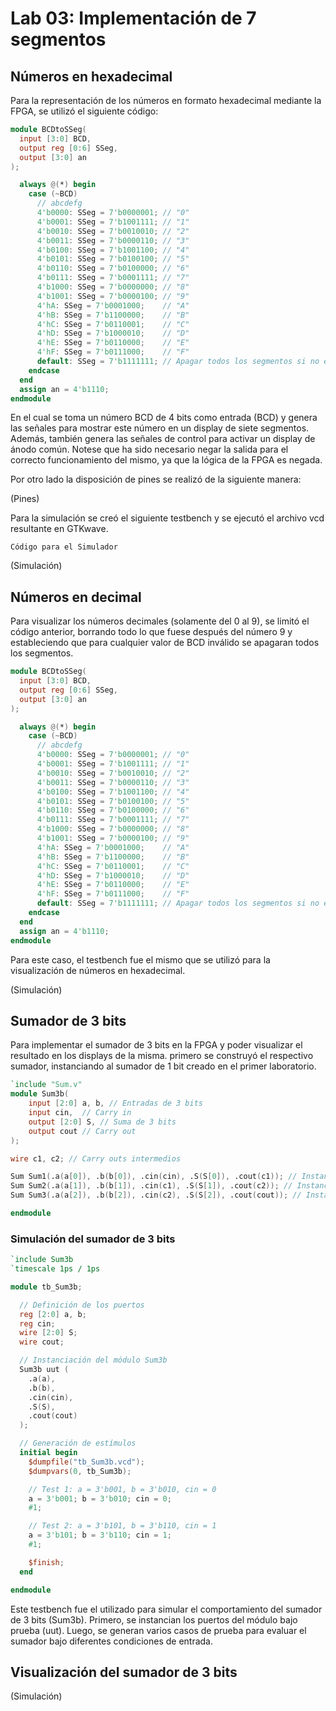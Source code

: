 # Lab 03: Implementación de 7 segmentos

## Números en hexadecimal

Para la representación de los números en formato hexadecimal mediante la FPGA, se utilizó el siguiente código:

```verilog
module BCDtoSSeg(
  input [3:0] BCD,
  output reg [0:6] SSeg,
  output [3:0] an
);

  always @(*) begin
    case (~BCD)
      // abcdefg
      4'b0000: SSeg = 7'b0000001; // "0"  
      4'b0001: SSeg = 7'b1001111; // "1" 
      4'b0010: SSeg = 7'b0010010; // "2" 
      4'b0011: SSeg = 7'b0000110; // "3" 
      4'b0100: SSeg = 7'b1001100; // "4" 
      4'b0101: SSeg = 7'b0100100; // "5" 
      4'b0110: SSeg = 7'b0100000; // "6" 
      4'b0111: SSeg = 7'b0001111; // "7" 
      4'b1000: SSeg = 7'b0000000; // "8"  
      4'b1001: SSeg = 7'b0000100; // "9" 
      4'hA: SSeg = 7'b0001000;    // "A"
      4'hB: SSeg = 7'b1100000;    // "B"
      4'hC: SSeg = 7'b0110001;    // "C"
      4'hD: SSeg = 7'b1000010;    // "D"
      4'hE: SSeg = 7'b0110000;    // "E"
      4'hF: SSeg = 7'b0111000;    // "F"
      default: SSeg = 7'b1111111; // Apagar todos los segmentos si no es un BCD válido
    endcase
  end
  assign an = 4'b1110;
endmodule
```


En el cual se toma un número BCD de 4 bits como entrada (BCD) y genera las señales para mostrar este número en un display de siete segmentos. Además, también genera las señales de control para activar un display de ánodo común. Notese que ha sido necesario negar la salida para el correcto funcionamiento del mismo, ya que la lógica de la FPGA es negada.

Por otro lado la disposición de pines se realizó de la siguiente manera:

(Pines)

Para la simulación se creó el siguiente testbench y se ejecutó el archivo vcd resultante en GTKwave.
```
Código para el Simulador

```

(Simulación)

## Números en decimal

Para visualizar los números decimales (solamente del 0 al 9), se limitó el código anterior, borrando todo lo que fuese después del número 9 y estableciendo que para cualquier valor de BCD inválido se apagaran todos los segmentos.



```verilog
module BCDtoSSeg(
  input [3:0] BCD,
  output reg [0:6] SSeg,
  output [3:0] an
);

  always @(*) begin
    case (~BCD)
      // abcdefg
      4'b0000: SSeg = 7'b0000001; // "0"  
      4'b0001: SSeg = 7'b1001111; // "1" 
      4'b0010: SSeg = 7'b0010010; // "2" 
      4'b0011: SSeg = 7'b0000110; // "3" 
      4'b0100: SSeg = 7'b1001100; // "4" 
      4'b0101: SSeg = 7'b0100100; // "5" 
      4'b0110: SSeg = 7'b0100000; // "6" 
      4'b0111: SSeg = 7'b0001111; // "7" 
      4'b1000: SSeg = 7'b0000000; // "8"  
      4'b1001: SSeg = 7'b0000100; // "9" 
      4'hA: SSeg = 7'b0001000;    // "A"
      4'hB: SSeg = 7'b1100000;    // "B"
      4'hC: SSeg = 7'b0110001;    // "C"
      4'hD: SSeg = 7'b1000010;    // "D"
      4'hE: SSeg = 7'b0110000;    // "E"
      4'hF: SSeg = 7'b0111000;    // "F"
      default: SSeg = 7'b1111111; // Apagar todos los segmentos si no es un BCD válido
    endcase
  end
  assign an = 4'b1110;
endmodule
```

Para este caso, el testbench fue el mismo que se utilizó para la visualización de números en hexadecimal.

(Simulación)


## Sumador de 3 bits

Para implementar el sumador de 3 bits en la FPGA y poder visualizar el resultado en los displays de la misma. primero se construyó el respectivo sumador, instanciando al sumador de 1 bit creado en el primer laboratorio.

```verilog
`include "Sum.v"
module Sum3b(
    input [2:0] a, b, // Entradas de 3 bits
    input cin,  // Carry in
    output [2:0] S, // Suma de 3 bits
    output cout // Carry out
);

wire c1, c2; // Carry outs intermedios

Sum Sum1(.a(a[0]), .b(b[0]), .cin(cin), .S(S[0]), .cout(c1)); // Instancia del sumador de 1 bit para el bit menos significativo
Sum Sum2(.a(a[1]), .b(b[1]), .cin(c1), .S(S[1]), .cout(c2)); // Instancia del sumador de 1 bit para el segundo bit
Sum Sum3(.a(a[2]), .b(b[2]), .cin(c2), .S(S[2]), .cout(cout)); // Instancia del sumador de 1 bit para el bit más significativo

endmodule

```

### Simulación del sumador de 3 bits
```verilog
`include Sum3b
`timescale 1ps / 1ps

module tb_Sum3b;

  // Definición de los puertos
  reg [2:0] a, b;
  reg cin;
  wire [2:0] S;
  wire cout;

  // Instanciación del módulo Sum3b
  Sum3b uut (
    .a(a),
    .b(b),
    .cin(cin),
    .S(S),
    .cout(cout)
  );

  // Generación de estímulos
  initial begin
    $dumpfile("tb_Sum3b.vcd");
    $dumpvars(0, tb_Sum3b);

    // Test 1: a = 3'b001, b = 3'b010, cin = 0
    a = 3'b001; b = 3'b010; cin = 0;
    #1;

    // Test 2: a = 3'b101, b = 3'b110, cin = 1
    a = 3'b101; b = 3'b110; cin = 1;
    #1;

    $finish;
  end

endmodule
```
Este testbench fue el utilizado para simular el comportamiento del sumador de 3 bits (Sum3b). Primero, se instancian los puertos del módulo bajo prueba (uut). Luego, se generan varios casos de prueba para evaluar el sumador bajo diferentes condiciones de entrada.

## Visualización del sumador de 3 bits


(Simulación)

